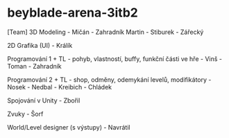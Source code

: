 # beyblade-arena-3itb2

[Team]
3D Modeling
 	- Mičán
 	- Zahradník Martin
 	- Stiburek
 	- Zářecký

2D Grafika (UI)
 	- Králík

Programování 1 + TL - pohyb, vlastností, buffy, funkční části ve hře
	- Vinš
	- Toman
	- Zahradník

Programování 2 + TL - shop, odměny, odemykání levelů, modifikátory
	- Nosek
	- Nedbal
	- Kreibich
	- Chládek

Spojování v Unity
	- Zbořil

Zvuky
	- Šorf

World/Level designer (s výstupy)
 	- Navrátil
